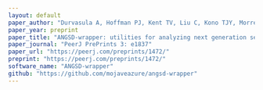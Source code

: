 ```yaml
---
layout: default
paper_author: "Durvasula A, Hoffman PJ, Kent TV, Liu C, Kono TJY, Morrell PL, Ross-Ibarra J"
paper_year: preprint
paper_title: "ANGSD-wrapper: utilities for analyzing next generation sequencing data"
paper_journal: "PeerJ PrePrints 3: e1837"
paper_url: "https://peerj.com/preprints/1472/"
preprint: "https://peerj.com/preprints/1472/"
software_name: "ANGSD-wrapper"
github: "https://github.com/mojaveazure/angsd-wrapper"
---
```

